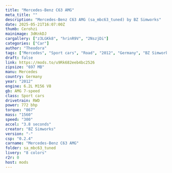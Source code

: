 ```yaml
---
title: "Mercedes-Benz C63 AMG"
meta_title: ""
description: "Mercedes-Benz C63 AMG (sa_mbc63_tuned) by BZ Simworks"
date: 2025-05-21T16:07:00Z
thumb: Cerohzi
mainimage: 3dKnkDJ
cargallery: ["z3LGKk8", "hrinR9V", "2NszjDi"]
categories: ["Car"]
author: "Theodora"
tags: ["Mercedes", "Sport cars", "Road", "2012", "Germany", "BZ Simworks"]
draft: false
link: https://mods.to/u9Rk682eeb4bc2526
zipsize: "697 MB"
manu: Mercedes
country: Germany
year: "2012"
engine: 6.2L M156 V8
gb: AMG 7-speed
class: Sport cars
drivetrain: RWD
power: 772 bhp 
torque: "867"
mass: "1560"
speed: "300"
accel: "3.8 seconds"
creator: "BZ Simworks"
version: "-"
csp: "0.2.4"
carname: "Mercedes-Benz C63 AMG"
folder: sa_mbc63_tuned
livery: "8 colors"
r2r: 0
host: mods
---
```

